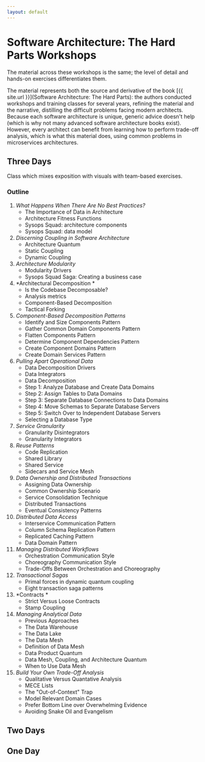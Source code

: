 ```yaml
---
layout: default
---
```


# Software Architecture: The Hard Parts Workshops
The material across these workshops is the same; the level of detail and hands-on exercises differentiates them.

The material represents both the source and derivative of the book [{{ site.url }}](Software Architecture: The Hard Parts): the authors conducted workshops and training classes for several years, refining the material and the narrative, distilling the difficult problems facing modern architects. Because each software architecture is unique, generic advice doesn't help (which is why not many advanced software architecture books exist). However, every architect can benefit from learning how to perform trade-off analysis, which is what this material does, using common problems in microservices architectures.

## Three Days
Class which mixes exposition with visuals with team-based exercises.

### Outline

1. *What Happens When There Are No Best Practices?*
   - The Importance of Data in Architecture
   - Architecture Fitness Functions
   - Sysops Squad: architecture components
   - Sysops Squad: data model
2. *Discerning Coupling in Software Architecture*
   - Architecture Quantum
   - Static Coupling
   - Dynamic Coupling
3. *Architecture Modularity*
   - Modularity Drivers
   - Sysops Squad Saga: Creating a business case
4. *Architectural Decomposition	*
   - Is the Codebase Decomposable?
   - Analysis metrics
   - Component-Based Decomposition 
   - Tactical Forking
5. *Component-Based Decomposition Patterns*
   - Identify and Size Components Pattern
   - Gather Common Domain Components Pattern
   - Flatten Components Pattern
   - Determine Component Dependencies Pattern 
   - Create Component Domains Pattern
   - Create Domain Services Pattern
6. *Pulling Apart Operational Data*
   - Data Decomposition Drivers 
   - Data Integrators
   - Data Decomposition 
   - Step 1: Analyze Database and Create Data Domains
   - Step 2: Assign Tables to Data Domains
   - Step 3: Separate Database Connections to Data Domains
   - Step 4: Move Schemas to Separate Database Servers
   - Step 5: Switch Over to Independent Database Servers
   - Selecting a Database Type
7. *Service Granularity*
   - Granularity Disintegrators
   - Granularity Integrators
8. *Reuse Patterns*
   - Code Replication
   - Shared Library
   - Shared Service
   - Sidecars and Service Mesh
9. *Data Ownership and Distributed Transactions*
	- Assigning Data Ownership
	- Common Ownership Scenario
	- Service Consolidation Technique
	- Distributed Transactions
	- Eventual Consistency Patterns
10. *Distributed Data Access*
	- Interservice Communication Pattern
	- Column Schema Replication Pattern
	- Replicated Caching Pattern
	- Data Domain Pattern
11. *Managing Distributed Workflows*
	- Orchestration Communication Style
	- Choreography Communication Style
	- Trade-Offs Between Orchestration and Choreography
12. *Transactional Sagas*
	- Primal forces in dynamic quantum coupling
	- Eight transaction saga patterns
13. *Contracts	*
	- Strict Versus Loose Contracts
	- Stamp Coupling
14. *Managing Analytical Data*
	- Previous Approaches
	- The Data Warehouse
	- The Data Lake
	- The Data Mesh
	- Definition of Data Mesh
	- Data Product Quantum
	- Data Mesh, Coupling, and Architecture Quantum
	- When to Use Data Mesh
15. *Build Your Own Trade-Off Analysis*
	- Qualitative Versus Quantative Analysis
	- MECE Lists
	- The "Out-of-Context" Trap
	- Model Relevant Domain Cases
	- Prefer Bottom Line over Overwhelming Evidence
	- Avoiding Snake Oil and Evangelism

## Two Days


## One Day
